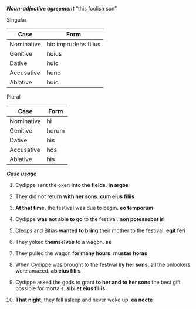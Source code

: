 **_Noun-adjective agreement_**
“this foolish son”

Singular

Case|Form|
----|--------|
Nominative|hic imprudens filius
Genitive|huius 
Dative|huic
Accusative|hunc
Ablative|huic

Plural

Case|Form|
----|--------|
Nominative|hi
Genitive|horum 
Dative|his 
Accusative|hos 
Ablative|his 





**_Case usage_**

1. Cydippe sent the oxen **into the fields**. 
**in argos**

2. They did not return **with her sons**.
**cum eius filiis**

3. **At that time**, the festival was due to begin.
**eo temporum**

4. Cydippe **was not able to go** to the festival.
**non potessebat iri**

5. Cleops and Bitias **wanted to bring** their mother to the festival.
**egit feri**

6. They yoked **themselves** to a wagon.
**se**

7. They pulled the wagon **for many hours**.
**mustas horas**

8. When Cydippe was brought to the festival **by her sons**, all the onlookers were amazed.
**ab eius filiis**

9. Cydippe asked the gods to grant **to her and to her sons** the best gift possible for mortals.
**sibi et eius filiis**

10. **That night**, they fell asleep and never woke up.
**ea nocte**
